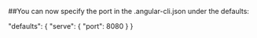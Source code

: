 	
##You can now specify the port in the .angular-cli.json under the defaults:

"defaults": {
  "serve": {
    "port": 8080
  }
}